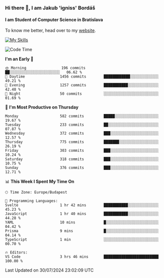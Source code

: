 ### Hi there 👋, I am Jakub 'igniss' Bordáš

#### I am Student of Computer Science in Bratislava
To know me better, head over to my [website](https://bordas.sk).

[![My Skills](https://skillicons.dev/icons?i=js,html,css,figma,svelte,java,kotlin,python,postgresql,typescript,nest,nodejs)](https://bordas.sk)


<!--START_SECTION:waka-->
![Code Time](http://img.shields.io/badge/Code%20Time-1%2C493%20hrs%2015%20mins-blue)

**I'm an Early 🐤** 

```text
🌞 Morning                196 commits         ██░░░░░░░░░░░░░░░░░░░░░░░   06.62 % 
🌆 Daytime                1456 commits        ████████████░░░░░░░░░░░░░   49.21 % 
🌃 Evening                1257 commits        ███████████░░░░░░░░░░░░░░   42.48 % 
🌙 Night                  50 commits          ░░░░░░░░░░░░░░░░░░░░░░░░░   01.69 % 
```
📅 **I'm Most Productive on Thursday** 

```text
Monday                   582 commits         █████░░░░░░░░░░░░░░░░░░░░   19.67 % 
Tuesday                  233 commits         ██░░░░░░░░░░░░░░░░░░░░░░░   07.87 % 
Wednesday                372 commits         ███░░░░░░░░░░░░░░░░░░░░░░   12.57 % 
Thursday                 775 commits         ███████░░░░░░░░░░░░░░░░░░   26.19 % 
Friday                   303 commits         ███░░░░░░░░░░░░░░░░░░░░░░   10.24 % 
Saturday                 318 commits         ███░░░░░░░░░░░░░░░░░░░░░░   10.75 % 
Sunday                   376 commits         ███░░░░░░░░░░░░░░░░░░░░░░   12.71 % 
```


📊 **This Week I Spent My Time On** 

```text
🕑︎ Time Zone: Europe/Budapest

💬 Programming Languages: 
Svelte                   1 hr 42 mins        ███████████░░░░░░░░░░░░░░   45.23 % 
JavaScript               1 hr 40 mins        ███████████░░░░░░░░░░░░░░   44.28 % 
YAML                     10 mins             █░░░░░░░░░░░░░░░░░░░░░░░░   04.42 % 
Prisma                   9 mins              █░░░░░░░░░░░░░░░░░░░░░░░░   04.14 % 
TypeScript               1 min               ░░░░░░░░░░░░░░░░░░░░░░░░░   00.70 % 

🔥 Editors: 
VS Code                  3 hrs 46 mins       █████████████████████████   100.00 % 
```


 Last Updated on 30/07/2024 23:02:09 UTC
<!--END_SECTION:waka-->
